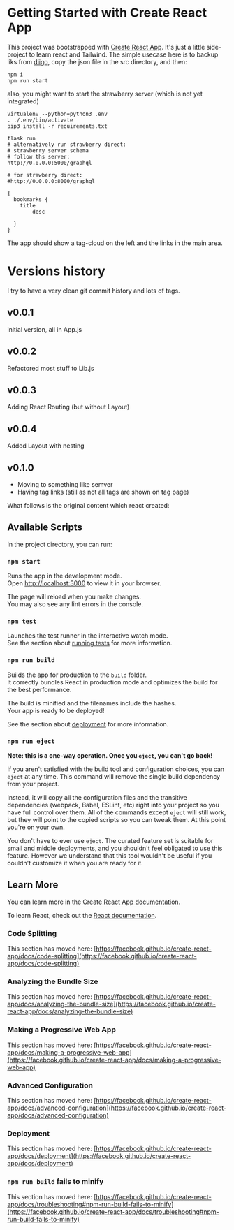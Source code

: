 # Getting Started with Create React App

This project was bootstrapped with [Create React App](https://github.com/facebook/create-react-app).
It's just a little side-project to learn react and Tailwind. The simple usecase here is to backup liks from [diigo](https://github.com/cconrad/diigo-backup), copy the json file in the src directory, and then:

```
npm i
npm run start
```

also, you might want to start the strawberry server (which is not yet integrated)
```
virtualenv --python=python3 .env
. ./.env/bin/activate
pip3 install -r requirements.txt 

flask run
# alternatively run strawberry direct:
# strawberry server schema
# follow ths server:
http://0.0.0.0:5000/graphql

# for strawberry direct:
#http://0.0.0.0:8000/graphql
```

```
{
  bookmarks {
    title
		desc    
    
  }
}
```

The app should show a tag-cloud on the left and the links in the main area.

# Versions history
I try to have a very clean git commit history and lots of tags.

## v0.0.1
initial version, all in App.js

## v0.0.2
Refactored most stuff to Lib.js

## v0.0.3
Adding React Routing (but without Layout)

## v0.0.4
Added Layout with nesting

## v0.1.0
* Moving to something like semver
* Having tag links (still as not all tags are shown on tag page)









What follows is the original content which react created:


## Available Scripts

In the project directory, you can run:

### `npm start`

Runs the app in the development mode.\
Open [http://localhost:3000](http://localhost:3000) to view it in your browser.

The page will reload when you make changes.\
You may also see any lint errors in the console.

### `npm test`

Launches the test runner in the interactive watch mode.\
See the section about [running tests](https://facebook.github.io/create-react-app/docs/running-tests) for more information.

### `npm run build`

Builds the app for production to the `build` folder.\
It correctly bundles React in production mode and optimizes the build for the best performance.

The build is minified and the filenames include the hashes.\
Your app is ready to be deployed!

See the section about [deployment](https://facebook.github.io/create-react-app/docs/deployment) for more information.

### `npm run eject`

**Note: this is a one-way operation. Once you `eject`, you can't go back!**

If you aren't satisfied with the build tool and configuration choices, you can `eject` at any time. This command will remove the single build dependency from your project.

Instead, it will copy all the configuration files and the transitive dependencies (webpack, Babel, ESLint, etc) right into your project so you have full control over them. All of the commands except `eject` will still work, but they will point to the copied scripts so you can tweak them. At this point you're on your own.

You don't have to ever use `eject`. The curated feature set is suitable for small and middle deployments, and you shouldn't feel obligated to use this feature. However we understand that this tool wouldn't be useful if you couldn't customize it when you are ready for it.

## Learn More

You can learn more in the [Create React App documentation](https://facebook.github.io/create-react-app/docs/getting-started).

To learn React, check out the [React documentation](https://reactjs.org/).

### Code Splitting

This section has moved here: [https://facebook.github.io/create-react-app/docs/code-splitting](https://facebook.github.io/create-react-app/docs/code-splitting)

### Analyzing the Bundle Size

This section has moved here: [https://facebook.github.io/create-react-app/docs/analyzing-the-bundle-size](https://facebook.github.io/create-react-app/docs/analyzing-the-bundle-size)

### Making a Progressive Web App

This section has moved here: [https://facebook.github.io/create-react-app/docs/making-a-progressive-web-app](https://facebook.github.io/create-react-app/docs/making-a-progressive-web-app)

### Advanced Configuration

This section has moved here: [https://facebook.github.io/create-react-app/docs/advanced-configuration](https://facebook.github.io/create-react-app/docs/advanced-configuration)

### Deployment

This section has moved here: [https://facebook.github.io/create-react-app/docs/deployment](https://facebook.github.io/create-react-app/docs/deployment)

### `npm run build` fails to minify

This section has moved here: [https://facebook.github.io/create-react-app/docs/troubleshooting#npm-run-build-fails-to-minify](https://facebook.github.io/create-react-app/docs/troubleshooting#npm-run-build-fails-to-minify)

